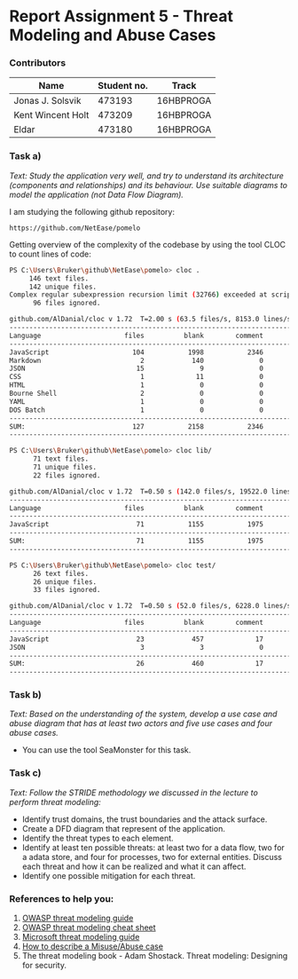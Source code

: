 # Report Assignment 5 - Threat Modeling and Abuse Cases

### Contributors

| Name              | Student no. | Track             |
| ----------------- | ----------- | ----------------- |
| Jonas J. Solsvik  | 473193      | 16HBPROGA         |
| Kent Wincent Holt | 473209      | 16HBPROGA         |
| Eldar             | 473180      | 16HBPROGA         |



### Task a) 

*Text: Study the application very well, and try to understand its architecture (components and relationships) and its behaviour. Use suitable diagrams to model the application (not Data Flow Diagram).*

I am studying the following github repository:

```http
https://github.com/NetEase/pomelo
```

Getting overview of the complexity of the codebase by using the tool CLOC to count lines of code:

```sh
PS C:\Users\Bruker\github\NetEase\pomelo> cloc .
     146 text files.
     142 unique files.
Complex regular subexpression recursion limit (32766) exceeded at script/cloc-1.72.pl line 9262.
      96 files ignored.

github.com/AlDanial/cloc v 1.72  T=2.00 s (63.5 files/s, 8153.0 lines/s)
-------------------------------------------------------------------------------
Language                     files          blank        comment           code
-------------------------------------------------------------------------------
JavaScript                     104           1998           2346          10786
Markdown                         2            140              0            539
JSON                            15              9              0            340
CSS                              1             11              0             65
HTML                             1              0              0             57
Bourne Shell                     2              0              0              6
YAML                             1              0              0              5
DOS Batch                        1              0              0              4
-------------------------------------------------------------------------------
SUM:                           127           2158           2346          11802
-------------------------------------------------------------------------------
```

```sh
PS C:\Users\Bruker\github\NetEase\pomelo> cloc lib/
      71 text files.
      71 unique files.
      22 files ignored.

github.com/AlDanial/cloc v 1.72  T=0.50 s (142.0 files/s, 19522.0 lines/s)
-------------------------------------------------------------------------------
Language                     files          blank        comment           code
-------------------------------------------------------------------------------
JavaScript                      71           1155           1975           6631
-------------------------------------------------------------------------------
SUM:                            71           1155           1975           6631
-------------------------------------------------------------------------------
```

```sh
PS C:\Users\Bruker\github\NetEase\pomelo> cloc test/
      26 text files.
      26 unique files.
      33 files ignored.

github.com/AlDanial/cloc v 1.72  T=0.50 s (52.0 files/s, 6228.0 lines/s)
-------------------------------------------------------------------------------
Language                     files          blank        comment           code
-------------------------------------------------------------------------------
JavaScript                      23            457             17           2541
JSON                             3              3              0             96
-------------------------------------------------------------------------------
SUM:                            26            460             17           2637
-------------------------------------------------------------------------------
```





### Task b)

*Text: Based on the understanding of the system, develop a use case and abuse diagram that has at least two actors and five use cases and four abuse cases.*
- You can use the tool SeaMonster for this task.

### Task c)

*Text: Follow the STRIDE methodology we discussed in the lecture to perform threat modeling:*
- Identify trust domains, the trust boundaries and the attack surface.
- Create a DFD diagram that represent of the application.
- Identify the threat types to each element.
- Identify at least ten possible threats: at least two for a data flow, two for a adata store, and four for processes, two for external entities. Discuss each threat and how it can be realized and what it can affect.
- Identify one possible mitigation for each threat. 

### References to help you: 
1. [OWASP threat modeling guide](https://www.owasp.org/index.php/Application_Threat_Modeling) 
2. [OWASP threat modeling cheat sheet](https://www.owasp.org/index.php/Threat_Modeling_Cheat_Sheet)
3. [Microsoft threat modeling guide](https://msdn.microsoft.com/enus/library/ff648644.aspx)
4. [How to describe a Misuse/Abuse case](http://www.nik.no/2001)
5. The threat modeling book - Adam Shostack. Threat modeling: Designing for security. 
